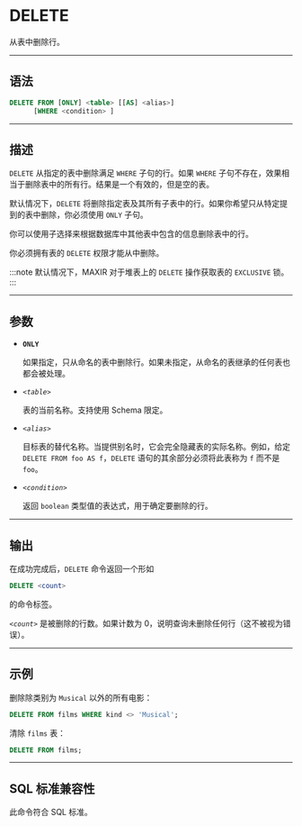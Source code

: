 DELETE
=====

从表中删除行。

---

语法
--------

```sql
DELETE FROM [ONLY] <table> [[AS] <alias>]
      [WHERE <condition> ]
```

---
描述
----------

`DELETE` 从指定的表中删除满足 `WHERE` 子句的行。如果 `WHERE` 子句不存在，效果相当于删除表中的所有行。结果是一个有效的，但是空的表。

默认情况下，`DELETE` 将删除指定表及其所有子表中的行。如果你希望只从特定提到的表中删除，你必须使用 `ONLY` 子句。

你可以使用子选择来根据数据库中其他表中包含的信息删除表中的行。

你必须拥有表的 `DELETE` 权限才能从中删除。

:::note
默认情况下，MAXIR 对于堆表上的 `DELETE` 操作获取表的 `EXCLUSIVE` 锁。
:::

---

参数
----------

- **`ONLY`**

    如果指定，只从命名的表中删除行。如果未指定，从命名的表继承的任何表也都会被处理。

- *`<table>`*

    表的当前名称。支持使用 Schema 限定。

- *`<alias>`*

    目标表的替代名称。当提供别名时，它会完全隐藏表的实际名称。例如，给定 `DELETE FROM foo AS f`，`DELETE` 语句的其余部分必须将此表称为 `f` 而不是 `foo`。

- *`<condition>`*

    返回 `boolean` 类型值的表达式，用于确定要删除的行。


---

输出
----------

在成功完成后，`DELETE` 命令返回一个形如

```sql
DELETE <count>
```

的命令标签。

*`<count>`* 是被删除的行数。如果计数为 0，说明查询未删除任何行（这不被视为错误）。


---

示例
--------

删除除类别为 `Musical` 以外的所有电影：

```sql
DELETE FROM films WHERE kind <> 'Musical';
```

清除 `films` 表：

```sql
DELETE FROM films;
```

---

SQL 标准兼容性
-------------

此命令符合 SQL 标准。
